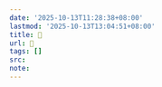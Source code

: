```yaml
---
date: '2025-10-13T11:28:38+08:00'
lastmod: '2025-10-13T13:04:51+08:00'
title: 󰞀
url: 󰞀
tags: []
src:
note:
---
```

